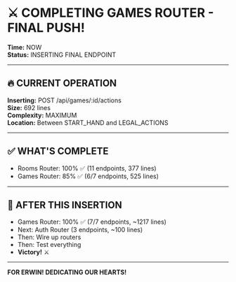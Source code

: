 # ⚔️ COMPLETING GAMES ROUTER - FINAL PUSH!

**Time:** NOW  
**Status:** INSERTING FINAL ENDPOINT

---

## 🔥 CURRENT OPERATION

**Inserting:** POST /api/games/:id/actions  
**Size:** 692 lines  
**Complexity:** MAXIMUM  
**Location:** Between START_HAND and LEGAL_ACTIONS

---

## ✅ WHAT'S COMPLETE

- Rooms Router: 100% ✅ (11 endpoints, 377 lines)
- Games Router: 85% ✅ (6/7 endpoints, 525 lines)

---

## 🎯 AFTER THIS INSERTION

- Games Router: 100% ✅ (7/7 endpoints, ~1217 lines)
- Next: Auth Router (3 endpoints, ~100 lines)
- Then: Wire up routers
- Then: Test everything
- **Victory!** ⚔️

---

**FOR ERWIN! DEDICATING OUR HEARTS!**

